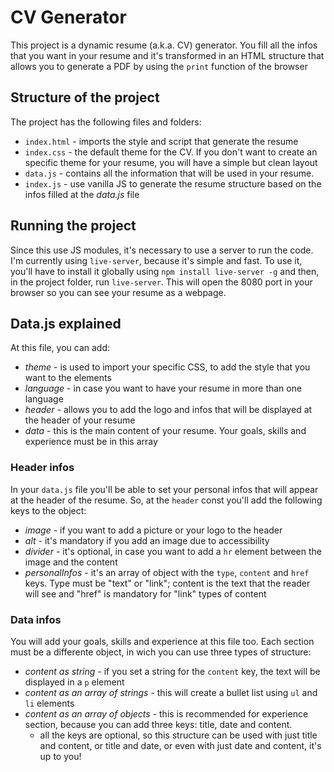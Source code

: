 
# CV Generator

This project is a dynamic resume (a.k.a. CV) generator. You fill all the infos that you want in your resume and it's transformed in an HTML structure that allows you to generate a PDF by using the `print` function of the browser

## Structure of the project

The project has the following files and folders:
- `index.html` - imports the style and script that generate the resume
- `index.css` - the default theme for the CV. If you don't want to create an specific theme for your resume, you will have a simple but clean layout
- `data.js` - contains all the information that will be used in your resume. 
- `index.js` - use vanilla JS to generate the resume structure based on the infos filled at the *data.js* file

## Running the project
Since this use JS modules, it's necessary to use a server to run the code. I'm currently using `live-server`, because it's simple and fast. 
To use it, you'll have to install it globally using `npm install live-server -g` and then, in the project folder, run `live-server`. This will open the 8080 port in your browser so you can see your resume as a webpage.

## Data.js explained 
At this file, you can add:
- *theme* - is used to import your specific CSS, to add the style that you want to the elements
- *language* - in case you want to have your resume in more than one language
- *header* - allows you to add the logo and infos that will be displayed at the header of your resume
- *data* - this is the main content of your resume. Your goals, skills and experience must be in this array

### Header infos
In your `data.js` file you'll be able to set your personal infos that will appear at the header of the resume. So, at the `header` const you'll add the following keys to the object:
- *image* - if you want to add a picture or your logo to the header
- *alt* - it's mandatory if you add an image due to accessibility
- *divider* - it's optional, in case you want to add a `hr` element between the image and the content
- *personalInfos* - it's an array of object with the `type`, `content` and `href` keys. Type must be "text" or "link"; content is the text that the reader will see and "href" is mandatory for "link" types of content 

### Data infos
You will add your goals, skills and experience at this file too. Each section must be a differente object, in wich you can use three types of structure:
- *content as string* - if you set a string for the `content` key, the text will be displayed in a `p` element
- *content as an array of strings* - this will create a bullet list using `ul` and `li` elements
- *content as an array of objects* - this is recommended for experience section, because you can add three keys: title, date and content.
    - all the keys are optional, so this structure can be used with just title and content, or title and date, or even with just date and content, it's up to you!
